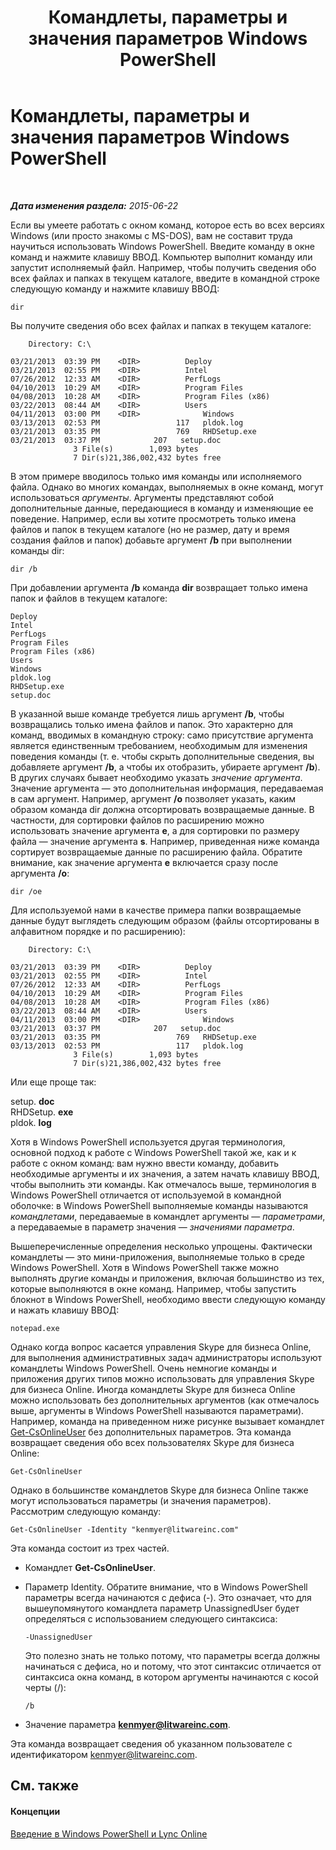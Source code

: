 ﻿---
title: Командлеты, параметры и значения параметров Windows PowerShell
TOCTitle: Командлеты, параметры и значения параметров Windows PowerShell
ms:assetid: 04615700-099f-4ac5-a801-ddeffccb9e4f
ms:mtpsurl: https://technet.microsoft.com/ru-ru/library/Dn362765(v=OCS.15)
ms:contentKeyID: 56270521
ms.date: 06/01/2017
mtps_version: v=OCS.15
ms.translationtype: HT
---

# Командлеты, параметры и значения параметров Windows PowerShell

 

_**Дата изменения раздела:** 2015-06-22_

Если вы умеете работать с окном команд, которое есть во всех версиях Windows (или просто знакомы с MS-DOS), вам не составит труда научиться использовать Windows PowerShell. Введите команду в окне команд и нажмите клавишу ВВОД. Компьютер выполнит команду или запустит исполняемый файл. Например, чтобы получить сведения обо всех файлах и папках в текущем каталоге, введите в командной строке следующую команду и нажмите клавишу ВВОД:

    dir

Вы получите сведения обо всех файлах и папках в текущем каталоге:

``` 
    Directory: C:\

03/21/2013  03:39 PM    <DIR>          Deploy
03/21/2013  02:55 PM    <DIR>          Intel
07/26/2012  12:33 AM    <DIR>          PerfLogs
04/10/2013  10:29 AM    <DIR>          Program Files
04/08/2013  10:28 AM    <DIR>          Program Files (x86)
03/22/2013  08:44 AM    <DIR>          Users
04/11/2013  03:00 PM    <DIR>              Windows
03/13/2013  02:53 PM                 117   pldok.log
03/21/2013  03:35 PM                 769   RHDSetup.exe
03/21/2013  03:37 PM            207   setup.doc
              3 File(s)        1,093 bytes
              7 Dir(s)21,386,002,432 bytes free
```

В этом примере вводилось только имя команды или исполняемого файла. Однако во многих командах, выполняемых в окне команд, могут использоваться *аргументы*. Аргументы представляют собой дополнительные данные, передающиеся в команду и изменяющие ее поведение. Например, если вы хотите просмотреть только имена файлов и папок в текущем каталоге (но не размер, дату и время создания файлов и папок) добавьте аргумент **/b** при выполнении команды dir:

    dir /b

При добавлении аргумента **/b** команда **dir** возвращает только имена папок и файлов в текущем каталоге:

    Deploy
    Intel
    PerfLogs
    Program Files
    Program Files (x86)
    Users
    Windows
    pldok.log
    RHDSetup.exe
    setup.doc

В указанной выше команде требуется лишь аргумент **/b**, чтобы возвращались только имена файлов и папок. Это характерно для команд, вводимых в командную строку: само присутствие аргумента является единственным требованием, необходимым для изменения поведения команды (т. е. чтобы скрыть дополнительные сведения, вы добавляете аргумент **/b**, а чтобы их отобразить, убираете аргумент **/b**). В других случаях бывает необходимо указать *значение аргумента*. Значение аргумента — это дополнительная информация, передаваемая в сам аргумент. Например, аргумент **/o** позволяет указать, каким образом команда dir должна отсортировать возвращаемые данные. В частности, для сортировки файлов по расширению можно использовать значение аргумента **e**, а для сортировки по размеру файла — значение аргумента **s**. Например, приведенная ниже команда сортирует возвращаемые данные по расширению файла. Обратите внимание, как значение аргумента **e** включается сразу после аргумента **/o**:

    dir /oe

Для используемой нами в качестве примера папки возвращаемые данные будут выглядеть следующим образом (файлы отсортированы в алфавитном порядке и по расширению):

``` 
    Directory: C:\

03/21/2013  03:39 PM    <DIR>          Deploy
03/21/2013  02:55 PM    <DIR>          Intel
07/26/2012  12:33 AM    <DIR>          PerfLogs
04/10/2013  10:29 AM    <DIR>          Program Files
04/08/2013  10:28 AM    <DIR>          Program Files (x86)
03/22/2013  08:44 AM    <DIR>          Users
04/11/2013  03:00 PM    <DIR>              Windows
03/21/2013  03:37 PM            207   setup.doc
03/21/2013  03:35 PM                 769   RHDSetup.exe
03/13/2013  02:53 PM                 117   pldok.log
              3 File(s)        1,093 bytes
              7 Dir(s)21,386,002,432 bytes free
```

Или еще проще так:

setup. **doc**  
RHDSetup. **exe**  
pldok. **log**

Хотя в Windows PowerShell используется другая терминология, основной подход к работе с Windows PowerShell такой же, как и к работе с окном команд: вам нужно ввести команду, добавить необходимые аргументы и их значения, а затем начать клавишу ВВОД, чтобы выполнить эти команды. Как отмечалось выше, терминология в Windows PowerShell отличается от используемой в командной оболочке: в Windows PowerShell выполняемые команды называются *командлетами*, передаваемые в командлет аргументы — *параметрами*, а передаваемые в параметр значения — *значениями параметра*.

Вышеперечисленные определения несколько упрощены. Фактически командлеты — это мини-приложения, выполняемые только в среде Windows PowerShell. Хотя в Windows PowerShell также можно выполнять другие команды и приложения, включая большинство из тех, которые выполняются в окне команд. Например, чтобы запустить блокнот в Windows PowerShell, необходимо ввести следующую команду и нажать клавишу ВВОД:

    notepad.exe

Однако когда вопрос касается управления Skype для бизнеса Online, для выполнения административных задач администраторы используют командлеты Windows PowerShell. Очень немногие команды и приложения других типов можно использовать для управления Skype для бизнеса Online. Иногда командлеты Skype для бизнеса Online можно использовать без дополнительных аргументов (как отмечалось выше, аргументы в Windows PowerShell называются параметрами). Например, команда на приведенном ниже рисунке вызывает командлет [Get-CsOnlineUser](get-csonlineuser.md) без дополнительных параметров. Эта команда возвращает сведения обо всех пользователях Skype для бизнеса Online:

    Get-CsOnlineUser

Однако в большинстве командлетов Skype для бизнеса Online также могут использоваться параметры (и значения параметров). Рассмотрим следующую команду:

    Get-CsOnlineUser -Identity "kenmyer@litwareinc.com"

Эта команда состоит из трех частей.

  - Командлет **Get-CsOnlineUser**.

  - Параметр Identity. Обратите внимание, что в Windows PowerShell параметры всегда начинаются с дефиса (-). Это означает, что для вышеупомянутого командлета параметр UnassignedUser будет определяться с использованием следующего синтаксиса:
    
        -UnassignedUser
    
    Это полезно знать не только потому, что параметры всегда должны начинаться с дефиса, но и потому, что этот синтаксис отличается от синтаксиса окна команд, в котором аргументы начинаются с косой черты (/):
    
    ``` 
    /b
    ```

  - Значение параметра **kenmyer@litwareinc.com**.

Эта команда возвращает сведения об указанном пользователе с идентификатором kenmyer@litwareinc.com.

## См. также

#### Концепции

[Введение в Windows PowerShell и Lync Online](an-introduction-to-windows-powershell-and-skype-for-business-online.md)

